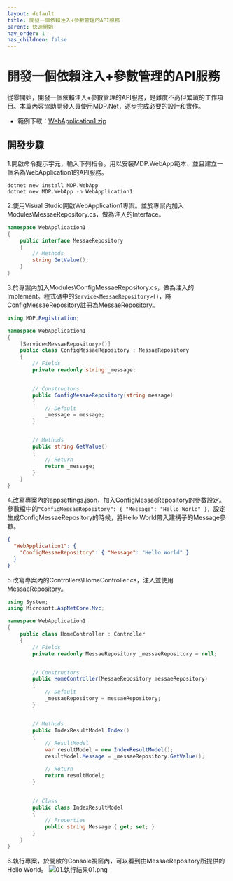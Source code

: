 ```yaml
---
layout: default
title: 開發一個依賴注入+參數管理的API服務
parent: 快速開始
nav_order: 1
has_children: false
---
```


# 開發一個依賴注入+參數管理的API服務

從零開始，開發一個依賴注入+參數管理的API服務，是難度不高但繁瑣的工作項目。本篇內容協助開發人員使用MDP.Net，逐步完成必要的設計和實作。

- 範例下載：[WebApplication1.zip](https://clark159.github.io/MDP.Net/快速開始/開發一個依賴注入+參數管理的API服務/WebApplication1.zip)


## 開發步驟

1.開啟命令提示字元，輸入下列指令。用以安裝MDP.WebApp範本、並且建立一個名為WebApplication1的API服務。

```
dotnet new install MDP.WebApp
dotnet new MDP.WebApp -n WebApplication1
```

2.使用Visual Studio開啟WebApplication1專案。並於專案內加入Modules\MessaeRepository.cs，做為注入的Interface。

```csharp
namespace WebApplication1
{
    public interface MessaeRepository
    {
        // Methods
        string GetValue();
    }
}
```

3.於專案內加入Modules\ConfigMessaeRepository.cs，做為注入的Implement。程式碼中的``` Service<MessaeRepository>() ```，將ConfigMessaeRepository註冊為MessaeRepository。

```csharp
using MDP.Registration;

namespace WebApplication1
{
    [Service<MessaeRepository>()]
    public class ConfigMessaeRepository : MessaeRepository
    {
        // Fields
        private readonly string _message;


        // Constructors
        public ConfigMessaeRepository(string message)
        {
            // Default
            _message = message;
        }


        // Methods
        public string GetValue()
        {
            // Return
            return _message;
        }
    }
}
```

4.改寫專案內的appsettings.json，加入ConfigMessaeRepository的參數設定。參數檔中的``` "ConfigMessaeRepository": { "Message": "Hello World" } ```，設定生成ConfigMessaeRepository的時候，將Hello World帶入建構子的Message參數。

```json
{
  "WebApplication1": {
    "ConfigMessaeRepository": { "Message": "Hello World" }
  }
}
```

5.改寫專案內的Controllers\HomeController.cs，注入並使用MessaeRepository。

```csharp
using System;
using Microsoft.AspNetCore.Mvc;

namespace WebApplication1
{
    public class HomeController : Controller
    {
        // Fields
        private readonly MessaeRepository _messaeRepository = null;


        // Constructors
        public HomeController(MessaeRepository messaeRepository)
        {
            // Default
            _messaeRepository = messaeRepository;
        }


        // Methods
        public IndexResultModel Index()
        {
            // ResultModel
            var resultModel = new IndexResultModel();
            resultModel.Message = _messaeRepository.GetValue();

            // Return
            return resultModel;
        }


        // Class
        public class IndexResultModel
        {
            // Properties
            public string Message { get; set; }
        }
    }
}
```

6.執行專案，於開啟的Console視窗內，可以看到由MessaeRepository所提供的Hello World。
![01.執行結果01.png](https://clark159.github.io/MDP.Net/快速開始/開發一個依賴注入+參數管理的API服務/01.執行結果01.png)
